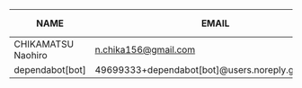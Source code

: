 |        NAME        |                       EMAIL                       | +(APPEND) | -(DELETE) |
|--------------------|---------------------------------------------------|-----------|-----------|
| CHIKAMATSU Naohiro | n.chika156@gmail.com                              |      5647 |      1145 |
| dependabot[bot]    | 49699333+dependabot[bot]@users.noreply.github.com |         0 |         0 |
